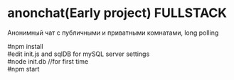<h1>anonchat(Early project) FULLSTACK</h1>
<p>Анонимный чат с публичными и приватными комнатами, long polling</p>
#npm install <br>
#edit init.js and sqlDB for mySQL server settings<br>
#node init.db //for first time<br>
#npm start<br>
